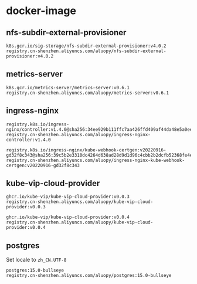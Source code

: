 # docker-image
## nfs-subdir-external-provisioner
```
k8s.gcr.io/sig-storage/nfs-subdir-external-provisioner:v4.0.2
registry.cn-shenzhen.aliyuncs.com/aluopy/nfs-subdir-external-provisioner:v4.0.2
```
## metrics-server
```
k8s.gcr.io/metrics-server/metrics-server:v0.6.1
registry.cn-shenzhen.aliyuncs.com/aluopy/metrics-server:v0.6.1
```
## ingress-nginx
```
registry.k8s.io/ingress-nginx/controller:v1.4.0@sha256:34ee929b111ffc7aa426ffd409af44da48e5a0eea1eb2207994d9e0c0882d143
registry.cn-shenzhen.aliyuncs.com/aluopy/ingress-nginx-controller:v1.4.0

registry.k8s.io/ingress-nginx/kube-webhook-certgen:v20220916-gd32f8c343@sha256:39c5b2e3310dc4264d638ad28d9d1d96c4cbb2b2dcfb52368fe4e3c63f61e10f
registry.cn-shenzhen.aliyuncs.com/aluopy/ingress-nginx-kube-webhook-certgen:v20220916-gd32f8c343
```
## kube-vip-cloud-provider
```
ghcr.io/kube-vip/kube-vip-cloud-provider:v0.0.3
registry.cn-shenzhen.aliyuncs.com/aluopy/kube-vip-cloud-provider:v0.0.3

ghcr.io/kube-vip/kube-vip-cloud-provider:v0.0.4
registry.cn-shenzhen.aliyuncs.com/aluopy/kube-vip-cloud-provider:v0.0.4
```
## postgres
Set locale to `zh_CN.UTF-8`
```
postgres:15.0-bullseye
registry.cn-shenzhen.aliyuncs.com/aluopy/postgres:15.0-bullseye
```
